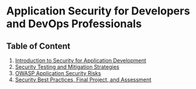 # Application Security for Developers and DevOps Professionals

## Table of Content
1. [Introduction to Security for Application Development]()
2. [Security Testing and Mitigation Strategies]()
3. [OWASP Application Security Risks]()
4. [Security Best Practices, Final Project, and Assessment]()
